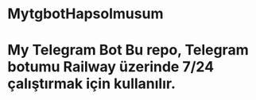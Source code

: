 # MytgbotHapsolmusum
# My Telegram Bot  Bu repo, Telegram botumu Railway üzerinde 7/24 çalıştırmak için kullanılır.
